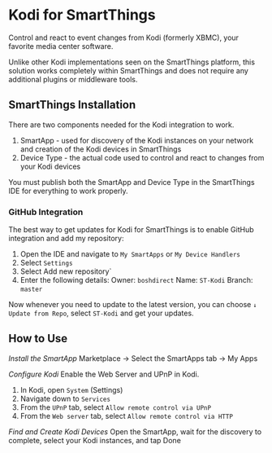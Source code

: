 # Kodi for SmartThings
Control and react to event changes from Kodi (formerly XBMC), your favorite media center software.

Unlike other Kodi implementations seen on the SmartThings platform, this solution works completely within SmartThings and does not require any additional plugins or middleware tools. 

## SmartThings Installation
There are two components needed for the Kodi integration to work. 

1. SmartApp - used for discovery of the Kodi instances on your network and creation of the Kodi devices in SmartThings
2. Device Type - the actual code used to control and react to changes from your Kodi devices
 
You must publish both the SmartApp and Device Type in the SmartThings IDE for everything to work properly.

### GitHub Integration
The best way to get updates for Kodi for SmartThings is to enable GitHub integration and add my repository:

1. Open the IDE and navigate to `My SmartApps` or `My Device Handlers`
2. Select `Settings`
3. Select Add new repository`
4. Enter the following details:
   Owner: `boshdirect`
   Name: `ST-Kodi`
   Branch: `master`

Now whenever you need to update to the latest version, you can choose `↓ Update from Repo`, select `ST-Kodi` and get your updates.

## How to Use
*Install the SmartApp*
Marketplace → Select the SmartApps tab → My Apps

*Configure Kodi*
Enable the Web Server and UPnP in Kodi.

1. In Kodi, open `System` (Settings)
2. Navigate down to `Services`
3. From the `UPnP` tab, select `Allow remote control via UPnP`
4. From the `Web server` tab, select `Allow remote control via HTTP`

*Find and Create Kodi Devices*
Open the SmartApp, wait for the discovery to complete, select your Kodi instances, and tap Done

